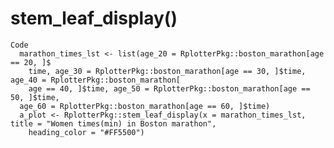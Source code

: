 # stem_leaf_display()

    Code
      marathon_times_lst <- list(age_20 = RplotterPkg::boston_marathon[age == 20, ]$
        time, age_30 = RplotterPkg::boston_marathon[age == 30, ]$time, age_40 = RplotterPkg::boston_marathon[
        age == 40, ]$time, age_50 = RplotterPkg::boston_marathon[age == 50, ]$time,
      age_60 = RplotterPkg::boston_marathon[age == 60, ]$time)
      a_plot <- RplotterPkg::stem_leaf_display(x = marathon_times_lst, title = "Women times(min) in Boston marathon",
        heading_color = "#FF5500")

